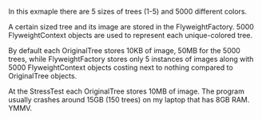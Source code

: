 In this exmaple there are 5 sizes of trees (1-5) and 5000 different colors. 

A certain sized tree and its image are stored in the FlyweightFactory. 5000 FlyweightContext objects are used to represent each unique-colored tree.

By default each OriginalTree stores 10KB of image, 50MB for the 5000 trees, while FlyweightFactory stores only 5 instances of images along with 5000 FlyweightContext objects costing next to nothing compared to OriginalTree objects.

At the StressTest each OriginalTree stores 10MB of image. The program usually crashes around 15GB (150 trees) on my laptop that has 8GB RAM. YMMV.